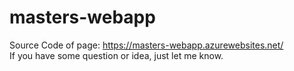# masters-webapp
Source Code of page: https://masters-webapp.azurewebsites.net/ <br>
If you have some question or idea, just let me know.
